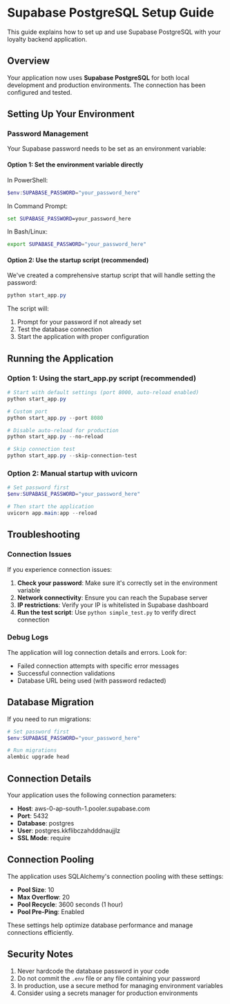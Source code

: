 # Supabase PostgreSQL Setup Guide

This guide explains how to set up and use Supabase PostgreSQL with your loyalty backend application.

## Overview

Your application now uses **Supabase PostgreSQL** for both local development and production environments. The connection has been configured and tested.

## Setting Up Your Environment

### Password Management

Your Supabase password needs to be set as an environment variable:

#### Option 1: Set the environment variable directly

In PowerShell:
```powershell
$env:SUPABASE_PASSWORD="your_password_here"
```

In Command Prompt:
```cmd
set SUPABASE_PASSWORD=your_password_here
```

In Bash/Linux:
```bash
export SUPABASE_PASSWORD="your_password_here"
```

#### Option 2: Use the startup script (recommended)

We've created a comprehensive startup script that will handle setting the password:

```powershell
python start_app.py
```

The script will:
1. Prompt for your password if not already set
2. Test the database connection
3. Start the application with proper configuration

## Running the Application

### Option 1: Using the start_app.py script (recommended)

```powershell
# Start with default settings (port 8000, auto-reload enabled)
python start_app.py

# Custom port
python start_app.py --port 8080

# Disable auto-reload for production
python start_app.py --no-reload

# Skip connection test
python start_app.py --skip-connection-test
```

### Option 2: Manual startup with uvicorn

```powershell
# Set password first
$env:SUPABASE_PASSWORD="your_password_here"

# Then start the application
uvicorn app.main:app --reload
```

## Troubleshooting

### Connection Issues

If you experience connection issues:

1. **Check your password**: Make sure it's correctly set in the environment variable
2. **Network connectivity**: Ensure you can reach the Supabase server
3. **IP restrictions**: Verify your IP is whitelisted in Supabase dashboard
4. **Run the test script**: Use `python simple_test.py` to verify direct connection

### Debug Logs

The application will log connection details and errors. Look for:

- Failed connection attempts with specific error messages
- Successful connection validations
- Database URL being used (with password redacted)

## Database Migration

If you need to run migrations:

```powershell
# Set password first
$env:SUPABASE_PASSWORD="your_password_here"

# Run migrations
alembic upgrade head
```

## Connection Details

Your application uses the following connection parameters:

- **Host**: aws-0-ap-south-1.pooler.supabase.com
- **Port**: 5432
- **Database**: postgres
- **User**: postgres.kkflibczahdddnaujjlz
- **SSL Mode**: require

## Connection Pooling

The application uses SQLAlchemy's connection pooling with these settings:

- **Pool Size**: 10
- **Max Overflow**: 20
- **Pool Recycle**: 3600 seconds (1 hour)
- **Pool Pre-Ping**: Enabled

These settings help optimize database performance and manage connections efficiently.

## Security Notes

1. Never hardcode the database password in your code
2. Do not commit the `.env` file or any file containing your password
3. In production, use a secure method for managing environment variables
4. Consider using a secrets manager for production environments 
